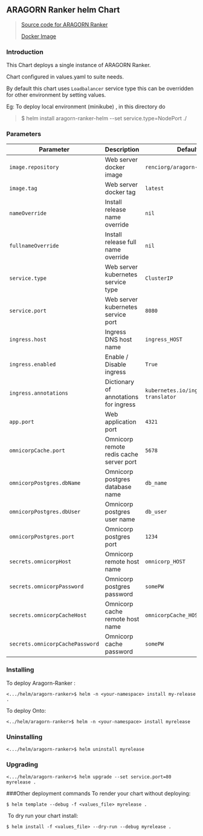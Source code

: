 ARAGORN Ranker helm Chart
---
> [Source code for ARAGORN Ranker](https://github.com/ranking-agent/aragorn-ranker.git)
>
> [Docker Image](https://hub.docker.com/repository/docker/renciorg/aragorn-ranker)


### Introduction 


This Chart deploys a single instance of ARAGORN Ranker.

Chart configured in values.yaml to suite needs.

By default this chart uses `Loadbalancer` service type this can be overridden for other environment by setting values. 

Eg: To deploy local environment (minikube) , in this directory do 
> $ helm install aragorn-ranker-helm --set service.type=NodePort ./ 
 
### Parameters 

| Parameter | Description | Default |
| --------- | ----        | ----    | 
| `image.repository` | Web server docker image  | `renciorg/aragorn-ranker`
| `image.tag` | Web server docker tag  | `latest`
| `nameOverride` |  Install release name override | `nil`
| `fullnameOverride` | Install release full name override  | `nil`
| `service.type` | Web server kubernetes service type  | `ClusterIP`
| `service.port` | Web server kubernetes service port  | `8080`
| `ingress.host` | Ingress DNS host name  | `ingress_HOST`
| `ingress.enabled` | Enable / Disable ingress  | `True`
| `ingress.annotations` | Dictionary of annotations for ingress  | `kubernetes.io/ingress.class`: `translator`
| `app.port` |  Web application port | `4321`
| `omnicorpCache.port` | Omnicorp remote redis cache server port  | `5678`
| `omnicorpPostgres.dbName` | Omnicorp postgres database name  | `db_name`
| `omnicorpPostgres.dbUser` | Omnicorp postgres user name  | `db_user`
| `omnicorpPostgres.port` | Omnicorp postgres port  | `1234`
| `secrets.omnicorpHost` | Omnicorp remote host name  | `omnicorp_HOST`
| `secrets.omnicorpPassword` | Omnicorp postgres password  | `somePW`
| `secrets.omnicorpCacheHost` |  Omnicorp cache remote host name | `omnicorpCache_HOST`
| `secrets.omnicorpCachePassword` | Omnicorp cache password   | `somePW`


### Installing


To deploy Aragorn-Ranker : 
```shell script
<.../helm/aragorn-ranker>$ helm -n <your-namespace> install my-release .
```

To deploy Onto: 
```shell script
<../helm/aragorn-ranker>$ helm -n <your-namespace> install myrelease
```

### Uninstalling
```shell script
<.../helm/aragorn-ranker>$ helm uninstall myrelease
```

### Upgrading
```shell script
<.../helm/aragorn-ranker>$ helm upgrade --set service.port=80 myrelease . 
```


###Other deployment commands
To render your chart without deploying:
 
```shell script
$ helm template --debug -f <values_file> myrelease .
```
​
To dry run your chart install: 
```console
$ helm install -f <values_file> --dry-run --debug myrelease .
```